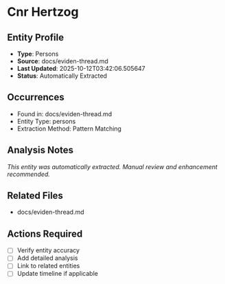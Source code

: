 # Cnr Hertzog

## Entity Profile
- **Type**: Persons
- **Source**: docs/eviden-thread.md
- **Last Updated**: 2025-10-12T03:42:06.505647
- **Status**: Automatically Extracted

## Occurrences
- Found in: docs/eviden-thread.md
- Entity Type: persons
- Extraction Method: Pattern Matching

## Analysis Notes
*This entity was automatically extracted. Manual review and enhancement recommended.*

## Related Files
- docs/eviden-thread.md

## Actions Required
- [ ] Verify entity accuracy
- [ ] Add detailed analysis
- [ ] Link to related entities
- [ ] Update timeline if applicable
